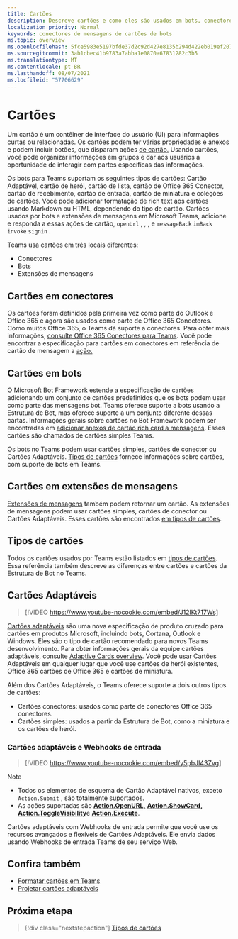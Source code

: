 ```yaml
---
title: Cartões
description: Descreve cartões e como eles são usados em bots, conectores e extensões de mensagens
localization_priority: Normal
keywords: conectores de mensagens de cartões de bots
ms.topic: overview
ms.openlocfilehash: 5fce5983e5197bfde37d2c92d427e8135b294d422eb019ef207eeb7f0e5be9f3
ms.sourcegitcommit: 3ab1cbec41b9783a7abba1e0870a67831282c3b5
ms.translationtype: MT
ms.contentlocale: pt-BR
ms.lasthandoff: 08/07/2021
ms.locfileid: "57706629"
---
```

# <a name="cards"></a>Cartões

Um cartão é um contêiner de interface do usuário (UI) para informações curtas ou relacionadas. Os cartões podem ter várias propriedades e anexos e podem incluir botões, que disparam ações [de cartão.](~/task-modules-and-cards/cards/cards-actions.md) Usando cartões, você pode organizar informações em grupos e dar aos usuários a oportunidade de interagir com partes específicas das informações.

Os bots para Teams suportam os seguintes tipos de cartões: Cartão Adaptável, cartão de herói, cartão de lista, cartão de Office 365 Conector, cartão de recebimento, cartão de entrada, cartão de miniatura e coleções de cartões. Você pode adicionar formatação de rich text aos cartões usando Markdown ou HTML, dependendo do tipo de cartão. Cartões usados por bots e extensões de mensagens em Microsoft Teams, adicione e responda a essas ações de cartão, `openUrl` , , , e `messageBack` `imBack` `invoke` `signin` .

Teams usa cartões em três locais diferentes:

* Conectores
* Bots
* Extensões de mensagens

## <a name="cards-in-connectors"></a>Cartões em conectores

Os cartões foram definidos pela primeira vez como parte do Outlook e Office 365 e agora são usados como parte de Office 365 Conectores. Como muitos Office 365, o Teams dá suporte a conectores. Para obter mais informações, [consulte Office 365 Conectores para Teams](~/webhooks-and-connectors/what-are-webhooks-and-connectors.md). Você pode encontrar a especificação para cartões em conectores em referência de cartão de mensagem a [ação.](/outlook/actionable-messages/card-reference)

## <a name="cards-in-bots"></a>Cartões em bots

O Microsoft Bot Framework estende a especificação de cartões adicionando um conjunto de cartões predefinidos que os bots podem usar como parte das mensagens bot. Teams oferece suporte a bots usando a Estrutura de Bot, mas oferece suporte a um conjunto diferente dessas cartas. Informações gerais sobre cartões no Bot Framework podem ser encontradas em [adicionar anexos de cartão rich card a mensagens](/bot-framework/nodejs/bot-builder-nodejs-send-rich-cards). Esses cartões são chamados de cartões simples Teams.

Os bots no Teams podem usar cartões simples, cartões de conector ou Cartões Adaptáveis. [Tipos de cartões](~/task-modules-and-cards/cards/cards-reference.md) fornece informações sobre cartões, com suporte de bots em Teams.

## <a name="cards-in-messaging-extensions"></a>Cartões em extensões de mensagens

[Extensões de mensagens](~/messaging-extensions/what-are-messaging-extensions.md) também podem retornar um cartão. As extensões de mensagens podem usar cartões simples, cartões de conector ou Cartões Adaptáveis. Esses cartões são encontrados [em tipos de cartões](~/task-modules-and-cards/cards/cards-reference.md).

## <a name="types-of-cards"></a>Tipos de cartões

Todos os cartões usados por Teams estão listados em [tipos de cartões](~/task-modules-and-cards/cards/cards-reference.md). Essa referência também descreve as diferenças entre cartões e cartões da Estrutura de Bot no Teams.

## <a name="adaptive-cards"></a>Cartões Adaptáveis

> [!VIDEO https://www.youtube-nocookie.com/embed/J12lKt717Ws]

[Cartões adaptáveis](~/task-modules-and-cards/cards/cards-reference.md#adaptive-card) são uma nova especificação de produto cruzado para cartões em produtos Microsoft, incluindo bots, Cortana, Outlook e Windows. Eles são o tipo de cartão recomendado para novos Teams desenvolvimento. Para obter informações gerais da equipe cartões adaptáveis, consulte [Adaptive Cards overview](/adaptive-cards). Você pode usar Cartões Adaptáveis em qualquer lugar que você use cartões de herói existentes, Office 365 cartões de Office 365 e cartões de miniatura.

Além dos Cartões Adaptáveis, o Teams oferece suporte a dois outros tipos de cartões:

* Cartões conectores: usados como parte de conectores Office 365 conectores.
* Cartões simples: usados a partir da Estrutura de Bot, como a miniatura e os cartões de herói.

### <a name="adaptive-cards-and-incoming-webhooks"></a>Cartões adaptáveis e Webhooks de entrada

> [!VIDEO https://www.youtube-nocookie.com/embed/y5pbJI43Zvg]

> [!NOTE]
> * Todos os elementos de esquema de Cartão Adaptável nativos, exceto `Action.Submit` , são totalmente suportados.
> * As ações suportadas são [**Action.OpenURL,**](https://adaptivecards.io/explorer/Action.OpenUrl.html) [**Action.ShowCard,**](https://adaptivecards.io/explorer/Action.ShowCard.html) [**Action.ToggleVisibility**](https://adaptivecards.io/explorer/Action.ToggleVisibility.html)e [**Action.Execute**](/adaptive-cards/authoring-cards/universal-action-model#actionexecute).

Cartões adaptáveis com Webhooks de entrada permite que você use os recursos avançados e flexíveis de Cartões Adaptáveis. Ele envia dados usando Webhooks de entrada Teams de seu serviço Web.

## <a name="see-also"></a>Confira também

* [Formatar cartões em Teams](~/task-modules-and-cards/cards/cards-format.md)
* [Projetar cartões adaptáveis](~/task-modules-and-cards/cards/design-effective-cards.md)

## <a name="next-step"></a>Próxima etapa

> [!div class="nextstepaction"]
> [Tipos de cartões](~/task-modules-and-cards/cards/cards-reference.md)
